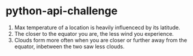 # python-api-challenge

1. Max temperature of a location is heavily influencecd by its latitude.
2. The closer to the equator you are, the less wind you experience.
3. Clouds form more often when you are closer or further away from the equator, inbetween the two saw less clouds.
